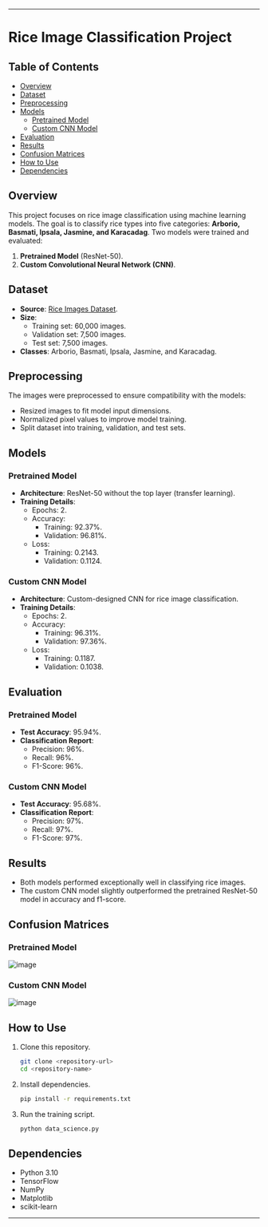 

---

# Rice Image Classification Project

## Table of Contents
- [Overview](#overview)
- [Dataset](#dataset)
- [Preprocessing](#preprocessing)
- [Models](#models)
  - [Pretrained Model](#pretrained-model)
  - [Custom CNN Model](#custom-cnn-model)
- [Evaluation](#evaluation)
- [Results](#results)
- [Confusion Matrices](#confusion-matrices)
- [How to Use](#how-to-use)
- [Dependencies](#dependencies)

## Overview
This project focuses on rice image classification using machine learning models. The goal is to classify rice types into five categories: **Arborio, Basmati, Ipsala, Jasmine, and Karacadag**. Two models were trained and evaluated:
1. **Pretrained Model** (ResNet-50).
2. **Custom Convolutional Neural Network (CNN)**.

## Dataset
- **Source**: [Rice Images Dataset](https://www.kaggle.com/datasets/mbsoroush/rice-images-dataset).
- **Size**: 
  - Training set: 60,000 images.
  - Validation set: 7,500 images.
  - Test set: 7,500 images.
- **Classes**: Arborio, Basmati, Ipsala, Jasmine, and Karacadag.

## Preprocessing
The images were preprocessed to ensure compatibility with the models:
- Resized images to fit model input dimensions.
- Normalized pixel values to improve model training.
- Split dataset into training, validation, and test sets.

## Models

### Pretrained Model
- **Architecture**: ResNet-50 without the top layer (transfer learning).
- **Training Details**:
  - Epochs: 2.
  - Accuracy: 
    - Training: 92.37%.
    - Validation: 96.81%.
  - Loss: 
    - Training: 0.2143.
    - Validation: 0.1124.

### Custom CNN Model
- **Architecture**: Custom-designed CNN for rice image classification.
- **Training Details**:
  - Epochs: 2.
  - Accuracy: 
    - Training: 96.31%.
    - Validation: 97.36%.
  - Loss: 
    - Training: 0.1187.
    - Validation: 0.1038.

## Evaluation
### Pretrained Model
- **Test Accuracy**: 95.94%.
- **Classification Report**:
  - Precision: 96%.
  - Recall: 96%.
  - F1-Score: 96%.

### Custom CNN Model
- **Test Accuracy**: 95.68%.
- **Classification Report**:
  - Precision: 97%.
  - Recall: 97%.
  - F1-Score: 97%.

## Results
- Both models performed exceptionally well in classifying rice images.
- The custom CNN model slightly outperformed the pretrained ResNet-50 model in accuracy and f1-score.

## Confusion Matrices

### Pretrained Model
![image](https://github.com/user-attachments/assets/9c99739d-d701-4b09-b1f4-d25272172a00)


### Custom CNN Model
![image](https://github.com/user-attachments/assets/26cf189f-3456-4c3a-aef0-f31bce6db71d)


## How to Use
1. Clone this repository.
   ```bash
   git clone <repository-url>
   cd <repository-name>
   ```
2. Install dependencies.
   ```bash
   pip install -r requirements.txt
   ```
3. Run the training script.
   ```bash
   python data_science.py
   ```

## Dependencies
- Python 3.10
- TensorFlow
- NumPy
- Matplotlib
- scikit-learn

---

